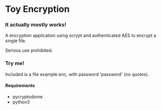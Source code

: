# Toy Encryption
### **It actually mostly works!**

A encryption application using scrypt and authenticated AES to encrypt a single file.

Serious use prohibited.

### Try me!
Included is a file example.enc, with password 'password' (no quotes).

#### Requirements
- pycryptodome
- python3
